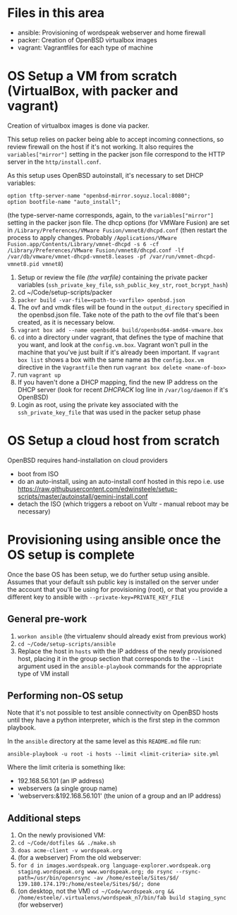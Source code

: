# Files in this area

* ansible: Provisioning of wordspeak webserver and home firewall
* packer: Creation of OpenBSD virtualbox images
* vagrant: Vagrantfiles for each type of machine

# OS Setup a VM from scratch (VirtualBox, with packer and vagrant)

Creation of virtualbox images is done via packer.

This setup relies on packer being able to accept incoming connections, so review firewall on the host if it's not working. It also requires the `variables["mirror"]` setting in the packer json file correspond to the HTTP server in the `http/install.conf`.

As this setup uses OpenBSD autoinstall, it's necessary to set DHCP variables:

```
option tftp-server-name "openbsd-mirror.soyuz.local:8080";
option bootfile-name "auto_install";
```

(the type-server-name corresponds, again, to the `variables["mirror"]` setting in the packer json file. The dhcp options (for VMWare Fusion) are set in `/Library/Preferences/VMware Fusion/vmnet8/dhcpd.conf` (then restart the process to apply changes. Probably `/Applications/VMware Fusion.app/Contents/Library/vmnet-dhcpd -s 6 -cf /Library/Preferences/VMware Fusion/vmnet8/dhcpd.conf -lf /var/db/vmware/vmnet-dhcpd-vmnet8.leases -pf /var/run/vmnet-dhcpd-vmnet8.pid vmnet8`)

1. Setup or review the file *(the varfile)* containing the private packer variables (`ssh_private_key_file`, `ssh_public_key_str`, `root_bcrypt_hash`)
2. cd ~/Code/setup-scripts/packer
3. `packer build -var-file=<path-to-varfile> openbsd.json`
4. The ovf and vmdk files will be found in the `output_directory` specified in the openbsd.json file. Take note of the path to the ovf file that's been created, as it is necessary below.
5. `vagrant box add --name openbsd64 build/openbsd64-amd64-vmware.box`
5. `cd` into a directory under vagrant, that defines the type of machine that you want, and look at the `config.vm.box`. Vagrant won't pull in the machine that you've just built if it's already been important. If `vagrant box list` shows a box with the same name as the `config.box.vm` directive in the `Vagrantfile` then run `vagrant box delete <name-of-box>`
6. run `vagrant up`
7. If you haven't done a DHCP mapping, find the new IP address on the DHCP server (look for recent *DHCPACK* log line in `/var/log/daemon` if it's OpenBSD)
13. Login as root, using the private key associated with the `ssh_private_key_file` that was used in the packer setup phase

# OS Setup a cloud host from scratch

OpenBSD requires hand-installation on cloud providers

* boot from ISO
* do an auto-install, using an auto-install conf hosted in this repo i.e. use https://raw.githubusercontent.com/edwinsteele/setup-scripts/master/autoinstall/gemini-install.conf
* detach the ISO (which triggers a reboot on Vultr - manual reboot may be necessary)

# Provisioning using ansible once the OS setup is complete

Once the base OS has been setup, we do further setup using ansible.
Assumes that your default ssh public key is installed on the server under
the account that you'll be using for provisioning (root), or that you provide
a different key to ansible with `--private-key=PRIVATE_KEY_FILE`

## General pre-work
1. `workon ansible`  (the virtualenv should already exist from previous work)
1. `cd ~/Code/setup-scripts/ansible`
1. Replace the host in `hosts` with the IP address of the newly provisioned
   host, placing it in the group section that corresponds to the `--limit`
   argument used in the `ansible-playbook` commands for the appropriate type of VM install

## Performing non-OS setup

Note that it's not possible to test ansible connectivity on OpenBSD hosts until they
have a python interpreter, which is the first step in the common playbook.

In the `ansible` directory at the same level as this `README.md` file run:

`ansible-playbook -u root -i hosts --limit <limit-criteria> site.yml`

Where the limit criteria is something like:

* 192.168.56.101  (an IP address)
* webservers (a single group name)
* 'webservers:&192.168.56.101' (the union of a group and an IP address)

## Additional steps

1. On the newly provisioned VM:
  1. `cd ~/Code/dotfiles && ./make.sh`
  1. ``doas acme-client -v wordspeak.org``
1. (for a webserver) From the old webserver:
  1. `for d in images.wordspeak.org language-explorer.wordspeak.org staging.wordspeak.org www.wordspeak.org; do rsync --rsync-path=/usr/bin/openrsync -av /home/esteele/Sites/$d/ 139.180.174.179:/home/esteele/Sites/$d/; done`
1. (on desktop, not the VM) `cd ~/Code/wordspeak.org && /home/esteele/.virtualenvs/wordspeak_n7/bin/fab build staging_sync` (for webserver)
